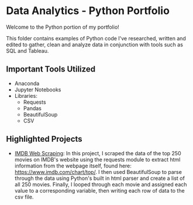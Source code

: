 # Data Analytics - Python Portfolio

Welcome to the Python portion of my portfolio!

This folder contains examples of Python code I've researched, written and edited to gather, clean and analyze data in conjunction with tools such as SQL and Tableau.

## Important Tools Utilized
+ Anaconda
+ Jupyter Notebooks
+ Libraries:
    + Requests
    + Pandas
    + BeautifulSoup
    + CSV

## Highlighted Projects
+ [IMDB Web Scraping](https://github.com/MajorlyData/Data-Analytics-Portfolio/blob/main/Python/IMDB_Scraping.ipynb): In this project, I scraped the data of the top 250 movies on IMDB's website using the requests module to extract html information from the webpage itself, found here: https://www.imdb.com/chart/top/. I then used BeautifulSoup to parse through the data using Python's built in html parser and create a list of all 250 movies. Finally, I looped through each movie and assigned each value to a corresponding variable, then writing each row of data to the csv file.
